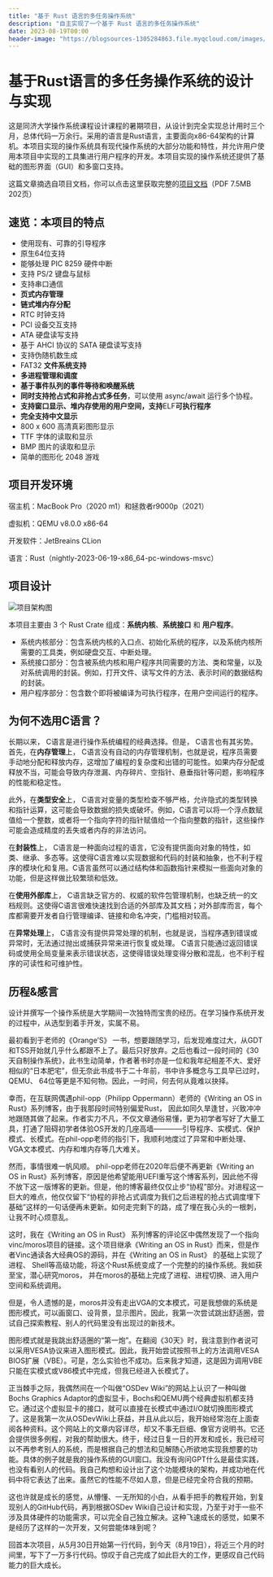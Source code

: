 ```yaml
---
title: "基于 Rust 语言的多任务操作系统"
description: "自主实现了一个基于 Rust 语言的多任务操作系统"
date: 2023-08-19T00:00
header-image: "https://blogsources-1305284863.file.myqcloud.com/images/IMG_9924.PNG"
---
```


# 基于Rust语言的多任务操作系统的设计与实现

这是同济大学操作系统课程设计课程的暑期项目，从设计到完全实现总计用时三个月，总体代码一万余行。采用的语言是Rust语言，主要面向x86-64架构的计算机。本项目实现的操作系统具有现代操作系统的大部分功能和特性，并允许用户使用本项目中实现的工具集进行用户程序的开发。本项目实现的操作系统还提供了基础的图形界面（GUI）和多窗口支持。



这篇文章摘选自项目文档，你可以点击这里获取完整的[项目文档](https://www.cinea.cc/static/rust_os_document.pdf)（PDF 7.5MB 202页）



## 速览：本项目的特点

- 使用现有、可靠的引导程序
- 原生64位支持
- 能够处理 PIC 8259 硬件中断
- 支持 PS/2 键盘与鼠标
- 支持串口通信
- **页式内存管理**
- **链式堆内存分配**
- RTC 时钟支持
- PCI 设备交互支持
- ATA 硬盘读写支持
- 基于 AHCI 协议的 SATA 硬盘读写支持
- 支持伪随机数生成
- FAT32 **文件系统支持**
- **多进程管理和调度**
- **基于事件队列的事件等待和唤醒系统**
- **同时支持抢占式和非抢占式多任务**，可以使用 async/await 运行多个协程。
- **支持窗口显示、堆内存使用的用户空间，支持**ELF**可执行程序**
- **完全支持中文显示**
- 800 x 600 高清真彩图形显示
- TTF 字体的读取和显示
- BMP 图片的读取和显示
- 简单的图形化 2048 游戏



## 项目开发环境

宿主机：MacBook Pro（2020 m1）和拯救者r9000p（2021）

虚拟机：QEMU v8.0.0 x86-64

开发软件：JetBreains CLion

语言：Rust（nightly-2023-06-19-x86_64-pc-windows-msvc）



## 项目设计

![项目架构图](https://blogsources-1305284863.file.myqcloud.com/images/system-architecture.png)

本项目主要由 3 个 Rust Crate 组成：**系统内核**、**系统接口** 和 **用户程序**。

- 系统内核部分：包含系统内核的入口点、初始化系统的程序，以及系统内核所需要的工具类，例如硬盘交互、中断处理。
- 系统接口部分：包含被系统内核和用户程序共同需要的方法、类和常量，以及对系统调用的封装。例如，打开文件、读写文件的方法、表示时间的数据结构的封装。
- 用户程序部分：包含数个即将被编译为可执行程序，在用户空间运行的程序。



## 为何不选用C语言？

长期以来， C语言是进行操作系统编程的经典选择。但是， C语言也有其劣势。首先，在**内存管理**上， C语言没有自动的内存管理机制，也就是说，程序员需要手动地分配和释放内存，这增加了编程的复杂度和出错的可能性。如果内存分配或释放不当，可能会导致内存泄漏、内存碎片、空指针、悬垂指针等问题，影响程序的性能和稳定性。

此外，在**类型安全**上， C语言对变量的类型检查不够严格，允许隐式的类型转换和指针运算，这可能会导致数据的损失或破坏。例如，C语言可以将一个浮点数赋值给一个整数，或者将一个指向字符的指针赋值给一个指向整数的指针，这些操作可能会造成精度的丢失或者内存的非法访问。

在**封装性**上， C语言是一种面向过程的语言，它没有提供面向对象的特性，如类、继承、多态等。这使得C语言难以实现数据和代码的封装和抽象，也不利于程序的模块化和复用。C语言虽然可以通过结构体和函数指针来模拟一些面向对象的功能，但是这样做比较繁琐和低效。

在**使用外部库**上， C语言缺乏官方的、权威的软件包管理机制，也缺乏统一的文档规则。这使得C语言很难快速找到合适的外部库及其文档；对外部库而言，每个库都需要开发者自行管理编译、链接和命名冲突，门槛相对较高。

在**异常处理**上， C语言没有提供异常处理的机制，也就是说，当程序遇到错误或异常时，无法通过抛出或捕获异常来进行恢复或处理。 C语言只能通过返回错误码或使用全局变量来表示错误状态，这使得错误处理变得分散和混乱，也不利于程序的可读性和可维护性。



## 历程&感言

设计并撰写一个操作系统是大学期间一次独特而宝贵的经历。在学习操作系统开发的过程中，从选型到着手开发，实属不易。

最初看到于老师的《Orange’S》 一书，想要跟随学习，后发现难度过大，从GDT和TSS开始就几乎什么都跟不上了。最后只好放弃。之后也看过一段时间的《30天自制操作系统》，此书生动简单，作者著书时亦是一位和我年纪相差不大、爱好相似的“日本肥宅”，但无奈此书成书于二十年前，书中许多概念与工具早已过时， QEMU、 64位等更是不知何物。因此，一时间，何去何从竟难以抉择。

幸而，在互联网偶遇phil-opp（Philipp Oppermann）老师的《Writing an OS in Rust》系列博客，由于我那段时间特别偏爱Rust， 因此如同久旱逢甘，兴致冲冲地跟随其做了起来。作者实力不凡，不仅文章通俗易懂，更为初学者写好了大量工具，打通了阻碍初学者体验OS开发的几座高墙————引导程序、实模式、保护模式、长模式。在phil-opp老师的指引下，我顺利地度过了异常和中断处理、 VGA文本模式、内存和堆内存等几大难关。

然而，事情很难一帆风顺。 phil-opp老师在2020年后便不再更新《Writing an OS in Rust》系列博客，原因是他希望能用UEFI重写这个博客系列，因此他不得不放下这一版博客的更新。但是，他的博客最终仅仅止步“协程”部分。对进程这一巨大的难点，他仅仅留下“协程的非抢占式调度为我们之后进程的抢占式调度埋下基础”这样的一句话便再未更新。如何走完剩下的路，成了埋在我心头的一根刺，让我不时心烦意乱。

这时，我在《Writing an OS in Rust》 系列博客的评论区中偶然发现了一个指向vinc/moros项目的链接。这个项目继承《Writing an OS in Rust》而来，但是作者Vinc通读各大经典OS的源码，并在《Writing an OS in Rust》 的基础上实现了进程、 Shell等高级功能，将这个Rust系统变成了一个完整的的操作系统。我如获至宝，潜心研究moros， 并在moros的基础上完成了进程、进程切换、进入用户空间和系统调用。

但是，令人遗憾的是，moros并没有走出VGA的文本模式，可是我想做的系统是图形模式，可以画窗口、设背景，显示图片。因此，我第一次尝试跳出舒适圈，尝试自己探索教程、别人的代码里没有出现过的新技术。

图形模式就是我跳出舒适圈的“第一炮”。在翻阅《30天》时，我注意到作者说可以采用VESA协议来进入图形模式。因此，我开始尝试按照书上的方法调用VESA BIOS扩展（VBE）。可是，怎么实验也不成功。后来我才知道，这是因为调用VBE只能在实模式或V86模式中完成，但我已经进入长模式了。

正当棘手之际，我偶然间在一个叫做“OSDev Wiki”的网站上认识了一种叫做Bochs Graphics Adaptor的虚拟显卡，Bochs和QEMU两个经典虚拟机都支持它。通过这个虚拟显卡的接口，就可以直接在长模式中通过I/O就切换图形模式了。这是我第一次从OSDevWiki上获益，并且从此以后，我开始经常泡在上面查阅各种资料。这个网站上的文章内容详尽，却又不事无巨细、像官方说明书。它还会提供很多例程，对我的帮助很大。终于，经过日复一日的开发和成长，我已经可以不再参考别人的系统，而是根据自己的想法和见解随心所欲地实现我想要的功能。具体的例子就是我的操作系统的GUI窗口。我没有询问GPT什么是最佳实践，也没有看别人的代码。我自己构想和设计出了这个功能模块的架构，并成功地在代码中将它表达了出来。虽然它的性能不尽如人意，但是已经完全符合我的预期。

这也许就是成长的感觉，从懵懂、一无所知的小白，从看手把手的教程开始，到复现别人的GitHub代码，再到根据OSDev Wiki自己设计和实现，乃至于对于一些不涉及具体硬件的功能需求，可以完全自己独立解决。这种飞速成长的感觉，如果不是经历了这样的一次开发，又何尝能体味到呢？

回首本次项目，从5月30日开始第一行代码，到今天（8月19日），将近三个月的时间里，写下了一万多行代码。惊叹于自己完成了如此巨大的工作，更感叹自己代码能力的巨大成长。
